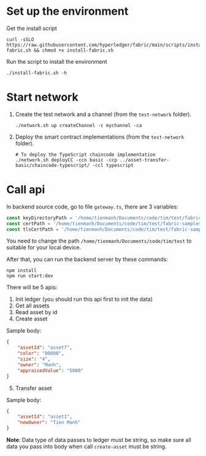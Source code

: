 # Set up the environment

Get the install script

```shell
curl -sSLO https://raw.githubusercontent.com/hyperledger/fabric/main/scripts/install-fabric.sh && chmod +x install-fabric.sh
```

Run the script to install the environment

```shell
./install-fabric.sh -h
```

# Start network

1. Create the test network and a channel (from the `test-network` folder).
   ```
   ./network.sh up createChannel -c mychannel -ca
   ```

1. Deploy the smart contract implementations (from the `test-network` folder).
   ```
   # To deploy the TypeScript chaincode implementation
   ./network.sh deployCC -ccn basic -ccp ../asset-transfer-basic/chaincode-typescript/ -ccl typescript
   ```

# Call api

In backend source code, go to file `gateway.ts`, there are 3 variables:

```ts
const keyDirectoryPath = '/home/tienmanh/Documents/code/tim/test/fabric-samples/test-network/organizations/peerOrganizations/org1.example.com/users/User1@org1.example.com/msp/keystore';
const certPath = '/home/tienmanh/Documents/code/tim/test/fabric-samples/test-network/organizations/peerOrganizations/org1.example.com/users/User1@org1.example.com/msp/signcerts/cert.pem';
const tlsCertPath = '/home/tienmanh/Documents/code/tim/test/fabric-samples/test-network/organizations/peerOrganizations/org1.example.com/peers/peer0.org1.example.com/tls/ca.crt';
```

You need to change the path `/home/tienmanh/Documents/code/tim/test` to suitable for your local device.

After that, you can run the backend server by these commands:

```shell
npm install
npm run start:dev
```

There will be 5 apis:
1. Init ledger (you should run this api first to init the data)
2. Get all assets
3. Read asset by id
4. Create asset

Sample body:
```json
{
    "assetId": "asset7",
    "color": "00000",
    "size": "4",
    "owner": "Manh",
    "appraisedValue": "5000"
}
```

5. Transfer asset

Sample body:
```json
{
    "assetId": "asset1",
    "newOwner": "Tien Manh"
}
```

**Note**: Data type of data passes to ledger must be string, so make sure all data you pass into body when call `create-asset` must be string.

